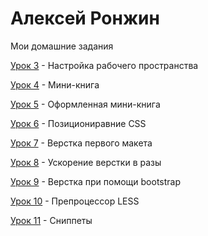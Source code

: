 # Алексей Ронжин
Мои домашние задания

[Урок 3](https://github.com/Dux-gif/Dux-gif.github.io/tree/master/lesson_3 "Настройка рабочего пространства") - Настройка рабочего пространства

[Урок 4](Dux-gif.github.io/lesson_4/ "Мини-книга") - Мини-книга

[Урок 5](Dux-gif.github.io/lesson_5/ "Оформленная мини-книга") - Оформленная мини-книга

[Урок 6](Dux-gif.github.io/lesson_6/ "Позициониравние CSS") - Позициониравние CSS

[Урок 7](Dux-gif.github.io/lesson_7/src/ "Верстка первого макета") - Верстка первого макета

[Урок 8](Dux-gif.github.io/lesson_8/MyProject/src/ "Ускорение верстки в разы") - Ускорение верстки в разы

[Урок 9](Dux-gif.github.io/lesson_9/MyFirstSite/src/ "Верстка при помощи bootstrap") - Верстка при помощи bootstrap

[Урок 10](https://github.com/Dux-gif/Dux-gif.github.io/tree/master/lesson_10 "Препроцессор LESS") - Препроцессор LESS

[Урок 11](https://github.com/Dux-gif/Dux-gif.github.io/tree/master/lesson_11 "Сниппеты") - Сниппеты
